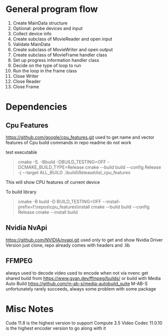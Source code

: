 # General program flow

1. Create MainData structure
2. Optional: probe devices and input
3. Collect device info
4. Create subclass of MovieReader and open input
5. Validate MainData
6. Create subclass of MovieWriter and open output
7. Create subclass of MovieFrame handler class
8. Set up progress information handler class
9. Decide on the type of loop to run
1. Run the loop in the frame class
1. Close Writer
1. Close Reader
1. Close Frame

# Dependencies

## Cpu Features
https://github.com/google/cpu_features.git
used to get name and vector features of Cpu
build commands in repo readme do not work

test executable
> cmake -S. -Bbuild -DBUILD_TESTING=OFF -DCMAKE_BUILD_TYPE=Release
> cmake --build build --config Release -j --target ALL_BUILD
> .\build\Release\list_cpu_features

This will show CPU features of current device

To build library
> cmake -B build -D BUILD_TESTING=OFF --install-prefix=f:\repos\cpu_features\install
> cmake --build build --config Release
> cmake --install build

## Nvidia NvApi
https://github.com/NVIDIA/nvapi.git
used only to get and show Nvidia Driver Version
just clone, repo already comes with headers and .lib

## FFMPEG
always used to decode video
used to encode when not via nvenc
get shared build from https://www.gyan.dev/ffmpeg/builds/
or build with Media Auto Build https://github.com/m-ab-s/media-autobuild_suite
M-AB-S unfortunately rarely succeeds, always some problem with some package

# Misc Notes
Cuda 11.8 is the highest version to support Compute 3.5
Video Codec 11.0.10 is the highest encoder version to go along with it